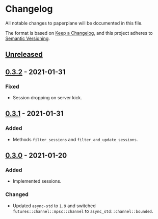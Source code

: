 # Changelog

All notable changes to paperplane will be documented in this file.

The format is based on [Keep a Changelog](https://keepachangelog.com/en/1.0.0/),
and this project adheres to [Semantic Versioning](https://doc.rust-lang.org/cargo/reference/semver.html).

## [Unreleased]

## [0.3.2] - 2021-01-31

### Fixed

- Session dropping on server kick.

## [0.3.1] - 2021-01-31

### Added

- Methods `filter_sessions` and `filter_and_update_sessions`.

## [0.3.0] - 2021-01-20

### Added

- Implemented sessions.

### Changed

- Updated `async-std` to `1.9` and switched `futures::channel::mpsc::channel` to `async_std::channel::bounded`.

[unreleased]: https://gitlab.com/rasmusmerzin/paperplane/compare/v0.3.2...master
[0.3.2]: https://gitlab.com/rasmusmerzin/paperplane/compare/v0.3.1...v0.3.2
[0.3.1]: https://gitlab.com/rasmusmerzin/paperplane/compare/v0.3.0...v0.3.1
[0.3.0]: https://gitlab.com/rasmusmerzin/paperplane/compare/v0.2.2...v0.3.0
